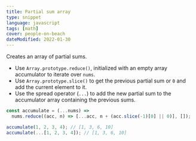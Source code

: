 ```yaml
---
title: Partial sum array
type: snippet
language: javascript
tags: [math]
cover: people-on-beach
dateModified: 2022-01-30
---
```


Creates an array of partial sums.

- Use `Array.prototype.reduce()`, initialized with an empty array accumulator to iterate over `nums`.
- Use `Array.prototype.slice()` to get the previous partial sum or `0` and add the current element to it.
- Use the spread operator (`...`) to add the new partial sum to the accumulator array containing the previous sums.

```js
const accumulate = (...nums) =>
  nums.reduce((acc, n) => [...acc, n + (acc.slice(-1)[0] || 0)], []);

accumulate(1, 2, 3, 4); // [1, 3, 6, 10]
accumulate(...[1, 2, 3, 4]); // [1, 3, 6, 10]
```
